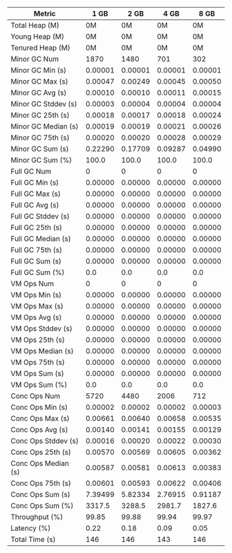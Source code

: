 | Metric | 1 GB | 2 GB | 4 GB | 8 GB |
|------|----|----|----|----|
| Total Heap (M) | 0M | 0M | 0M | 0M |
| Young Heap (M) | 0M | 0M | 0M | 0M |
| Tenured Heap (M) | 0M | 0M | 0M | 0M |
| Minor GC Num | 1870 | 1480 | 701 | 302 |
| Minor GC Min (s) | 0.00001 | 0.00001 | 0.00001 | 0.00001 |
| Minor GC Max (s) | 0.00047 | 0.00249 | 0.00045 | 0.00050 |
| Minor GC Avg (s) | 0.00010 | 0.00010 | 0.00011 | 0.00015 |
| Minor GC Stddev (s) | 0.00003 | 0.00004 | 0.00004 | 0.00004 |
| Minor GC 25th (s) | 0.00018 | 0.00017 | 0.00018 | 0.00024 |
| Minor GC Median (s) | 0.00019 | 0.00019 | 0.00021 | 0.00026 |
| Minor GC 75th (s) | 0.00020 | 0.00020 | 0.00028 | 0.00029 |
| Minor GC Sum (s) | 0.22290 | 0.17709 | 0.09287 | 0.04990 |
| Minor GC Sum (%) | 100.0 | 100.0 | 100.0 | 100.0 |
| Full GC Num | 0 | 0 | 0 | 0 |
| Full GC Min (s) | 0.00000 | 0.00000 | 0.00000 | 0.00000 |
| Full GC Max (s) | 0.00000 | 0.00000 | 0.00000 | 0.00000 |
| Full GC Avg (s) | 0.00000 | 0.00000 | 0.00000 | 0.00000 |
| Full GC Stddev (s) | 0.00000 | 0.00000 | 0.00000 | 0.00000 |
| Full GC 25th (s) | 0.00000 | 0.00000 | 0.00000 | 0.00000 |
| Full GC Median (s) | 0.00000 | 0.00000 | 0.00000 | 0.00000 |
| Full GC 75th (s) | 0.00000 | 0.00000 | 0.00000 | 0.00000 |
| Full GC Sum (s) | 0.00000 | 0.00000 | 0.00000 | 0.00000 |
| Full GC Sum (%) | 0.0 | 0.0 | 0.0 | 0.0 |
| VM Ops Num | 0 | 0 | 0 | 0 |
| VM Ops Min (s) | 0.00000 | 0.00000 | 0.00000 | 0.00000 |
| VM Ops Max (s) | 0.00000 | 0.00000 | 0.00000 | 0.00000 |
| VM Ops Avg (s) | 0.00000 | 0.00000 | 0.00000 | 0.00000 |
| VM Ops Stddev (s) | 0.00000 | 0.00000 | 0.00000 | 0.00000 |
| VM Ops 25th (s) | 0.00000 | 0.00000 | 0.00000 | 0.00000 |
| VM Ops Median (s) | 0.00000 | 0.00000 | 0.00000 | 0.00000 |
| VM Ops 75th (s) | 0.00000 | 0.00000 | 0.00000 | 0.00000 |
| VM Ops Sum (s) | 0.00000 | 0.00000 | 0.00000 | 0.00000 |
| VM Ops Sum (%) | 0.0 | 0.0 | 0.0 | 0.0 |
| Conc Ops Num | 5720 | 4480 | 2006 | 712 |
| Conc Ops Min (s) | 0.00002 | 0.00002 | 0.00002 | 0.00003 |
| Conc Ops Max (s) | 0.00661 | 0.00640 | 0.00658 | 0.00535 |
| Conc Ops Avg (s) | 0.00140 | 0.00141 | 0.00155 | 0.00129 |
| Conc Ops Stddev (s) | 0.00016 | 0.00020 | 0.00022 | 0.00030 |
| Conc Ops 25th (s) | 0.00570 | 0.00569 | 0.00605 | 0.00362 |
| Conc Ops Median (s) | 0.00587 | 0.00581 | 0.00613 | 0.00383 |
| Conc Ops 75th (s) | 0.00601 | 0.00593 | 0.00622 | 0.00406 |
| Conc Ops Sum (s) | 7.39499 | 5.82334 | 2.76915 | 0.91187 |
| Conc Ops Sum (%) | 3317.5 | 3288.5 | 2981.7 | 1827.6 |
| Throughput (%) | 99.85 | 99.88 | 99.94 | 99.97 |
| Latency (%) | 0.22 | 0.18 | 0.09 | 0.05 |
| Total Time (s) | 146 | 146 | 143 | 146 |
